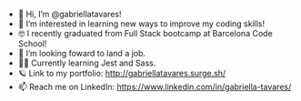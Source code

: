 - 👋 Hi, I’m @gabriellatavares!
- 👀 I’m interested in learning new ways to improve my coding skills!
- 🤓 I recently graduated from Full Stack bootcamp at Barcelona Code School!
- 🚀 I’m looking foward to land a job.
- 👩‍💻 Currently learning Jest and Sass.
- 🪐 Link to my portfolio: http://gabriellatavares.surge.sh/
- 📫 Reach me on LinkedIn: https://www.linkedin.com/in/gabriella-tavares/ 

<!---
gabriellatavares/gabriellatavares is a ✨ special ✨ repository because its `README.md` (this file) appears on your GitHub profile.
You can click the Preview link to take a look at your changes.
--->
